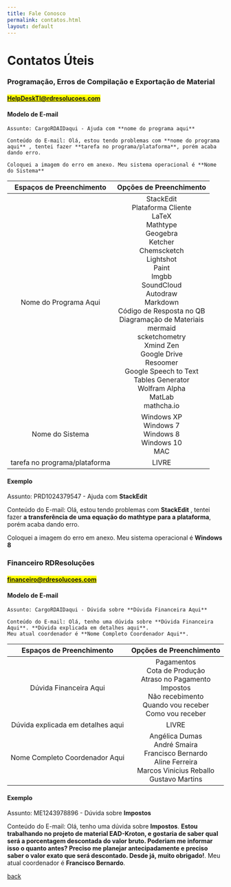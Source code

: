```yaml
---
title: Fale Conosco
permalink: contatos.html
layout: default
---
```


# Contatos Úteis

### Programação, Erros de Compilação e Exportação de Material

#### <mark>HelpDeskTI@rdresolucoes.com</mark>

#### Modelo de E-mail

```
Assunto: CargoRDAIDaqui - Ajuda com **nome do programa aqui**

Conteúdo do E-mail: Olá, estou tendo problemas com **nome do programa aqui** , tentei fazer **tarefa no programa/plataforma**, porém acaba dando erro. 

Coloquei a imagem do erro em anexo. Meu sistema operacional é **Nome do Sistema**

```

|Espaços de Preenchimento|Opções de Preenchimento|
| :---: | :---: |
|Nome do Programa Aqui|StackEdit<br>Plataforma Cliente<br>LaTeX<br>Mathtype<br>Geogebra<br>Ketcher<br>Chemscketch<br>Lightshot<br>Paint<br>Imgbb<br>SoundCloud<br>Autodraw<br>Markdown<br>Código de Resposta no QB<br>Diagramação de Materiais<br>mermaid<br>scketchometry<br>Xmind Zen<br>Google Drive<br>Resoomer<br>Google Speech to Text<br>Tables Generator<br>Wolfram Alpha<br>MatLab<br>mathcha.io|
|Nome do Sistema|Windows XP<br>Windows 7<br>Windows 8<br>Windows 10<br>MAC|
|tarefa no programa/plataforma|LIVRE|
    
#### Exemplo

Assunto: PRD1024379547 - Ajuda com **StackEdit**

Conteúdo do E-mail: Olá, estou tendo problemas com **StackEdit** , tentei fazer **a transferência de uma equação do mathtype para a plataforma**, porém acaba dando erro. 

Coloquei a imagem do erro em anexo. Meu sistema operacional é **Windows 8**

### Financeiro RDResoluções
#### <mark>financeiro@rdresolucoes.com</mark>

#### Modelo de E-mail

```
Assunto: CargoRDAIDaqui - Dúvida sobre **Dúvida Financeira Aqui**

Conteúdo do E-mail: Olá, tenho uma dúvida sobre **Dúvida Financeira Aqui**. **Dúvida explicada em detalhes aqui**.
Meu atual coordenador é **Nome Completo Coordenador Aqui**.

```

|Espaços de Preenchimento|Opções de Preenchimento|
| :---: | :---: |
|Dúvida Financeira Aqui|Pagamentos<br>Cota de Produção<br>Atraso no Pagamento<br>Impostos<br>Não recebimento<br>Quando vou receber<br>Como vou receber|
|Dúvida explicada em detalhes aqui|LIVRE|
|Nome Completo Coordenador Aqui|Angélica Dumas<br>André Smaira<br>Francisco Bernardo<br>Aline Ferreira<br>Marcos Vinicius Reballo<br>Gustavo Martins|

#### Exemplo

Assunto: ME1243978896 - Dúvida sobre **Impostos**

Conteúdo do E-mail: Olá, tenho uma dúvida sobre **Impostos**. **Estou trabalhando no projeto de material EAD-Kroton, e gostaria de saber qual será a porcentagem descontada do valor bruto. Poderiam me informar isso o quanto antes? Preciso me planejar antecipadamente e preciso saber o valor exato que será descontado. Desde já, muito obrigado!**.
Meu atual coordenador é **Francisco Bernardo**.

[back](./)